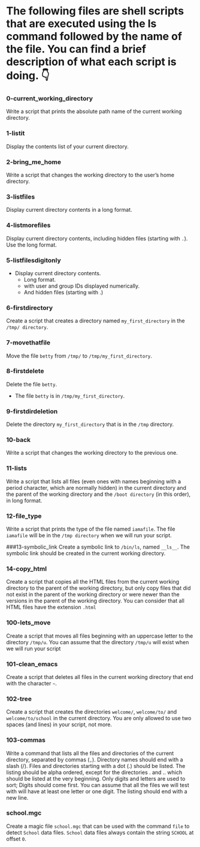 
# The following files are shell scripts that are executed using the ls command followed by the name of the file. You can find a brief description of what each script is doing. :point_down:


### 0-current_working_directory
 Write a script that prints the absolute path name of the current working directory.

### 1-listit
 Display the contents  list of your current directory.

### 2-bring_me_home
 Write a script that changes the working directory to the user’s home directory.

### 3-listfiles
 Display current directory contents in a long format.

### 4-listmorefiles
 Display current directory contents, including hidden files (starting with ```.```). Use the long format.

### 5-listfilesdigitonly
- Display current directory contents. 
    - Long format. 
    - with user and group IDs displayed numerically.
    - And hidden files (starting with .)
	
### 6-firstdirectory
 Create a script that creates a directory named ```my_first_directory``` in the ```/tmp/ directory```.

### 7-movethatfile
 Move the file ```betty``` from ```/tmp/``` to ```/tmp/my_first_directory```.

### 8-firstdelete 
 Delete the file ```betty```. 
- The file ```betty``` is in ```/tmp/my_first_directory```.

### 9-firstdirdeletion
 Delete the directory ```my_first_directory``` that is in the ```/tmp``` directory.

### 10-back
 Write a script that changes the working directory to the previous one.

### 11-lists
Write a script that lists all files (even ones with names beginning with a period character, which are normally hidden) in the current directory and the parent of the working directory and the ```/boot directory``` (in this order), in long format.

### 12-file_type
 Write a script that prints the type of the file named ```iamafile```. The file ```iamafile``` will be in the ```/tmp directory``` when we will run your script.

###13-symbolic_link
 Create a symbolic link to ```/bin/ls```, named ```__ls__```. The symbolic link should be created in the current working directory. 

### 14-copy_html
 Create a script that copies all the HTML files from the current working directory to the parent of the working directory, but only copy files that did not exist in the parent of the working directory or were newer than the versions in the parent of the working directory.
You can consider that all HTML files have the extension ```.html```

### 100-lets_move 
 Create a script that moves all files beginning with an uppercase letter to the directory ```/tmp/u```. You can assume that the directory ```/tmp/u``` will exist when we will run your script

### 101-clean_emacs
 Create a script that deletes all files in the current working directory that end with the character ```~```.

### 102-tree
 Create a script that creates the directories ```welcome/```, ```welcome/to/``` and ```welcome/to/school``` in the current directory. You are only allowed to use two spaces (and lines) in your script, not more.
	
### 103-commas
 Write a command that lists all the files and directories of the current directory, separated by commas (```,```). Directory names should end with a slash (/). Files and directories starting with a dot (.) should be listed. The listing should be alpha ordered, except for the directories . and .. which should be listed at the very beginning. Only digits and letters are used to sort; Digits should come first. You can assume that all the files we will test with will have at least one letter or one digit. The listing should end with a new line.

### school.mgc
 Create a magic file ```school.mgc``` that can be used with the command ```file``` to detect ```School``` data files. ```School``` data files always contain the string ```SCHOOL``` at offset `0`.

